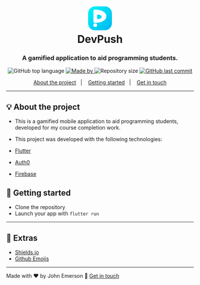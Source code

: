 <h1 align="center">
  <img alt="DevPush" title="DevPush" src="./assets/images/logo.png" width="64" /><br>
  DevPush
</h1>
<h3 align="center">A gamified application to aid programming students.</h3>

<p align="center">
  <img alt="GitHub top language" src="https://img.shields.io/github/languages/top/JohnEmerson1406/devpush?color=2BB0F3&labelColor=000000">
  
  <a href="https://www.linkedin.com/in/johnemerson1406/">
    <img alt="Made by" src="https://img.shields.io/static/v1?label=made%20by&message=John%20Emerson&color=2BB0F3&labelColor=000000">
  </a>
  
  <img alt="Repository size" src="https://img.shields.io/github/repo-size/JohnEmerson1406/devpush?color=2BB0F3&labelColor=000000">
  
  <a href="https://github.com/JohnEmerson1406/devpush/commits/master">
    <img alt="GitHub last commit" src="https://img.shields.io/github/last-commit/JohnEmerson1406/devpush?color=2BB0F3&labelColor=000000">
  </a>
</p>

<p align="center">
  <a href="#bulb-about-the-project">About the project</a>&nbsp;&nbsp;&nbsp;|&nbsp;&nbsp;&nbsp;
  <a href="#rocket-getting-started">Getting started</a>&nbsp;&nbsp;&nbsp;|&nbsp;&nbsp;&nbsp;
  <a href="#star2-extras">Get in touch</a>
</p>
<!--
---

<p align="center">
  <img alt="Layout" src="https://user-images.githubusercontent.com/43749971/77254747-c0b54280-6c41-11ea-81a0-a597ee22b56e.png">
</p>
-->

---

## :bulb: About the project

- This is a gamified mobile application to aid programming students, developed for my course completion work.
- This project was developed with the following technologies:

- [Flutter](https://flutter.dev/)
- [Auth0](https://auth0.com/)
- [Firebase](https://firebase.google.com/)

## :rocket: Getting started

- Clone the repository
- Launch your app with `flutter run`

---

## :star2: Extras
- [Shields.io](https://shields.io/)
- [Github Emojis](https://gist.github.com/rxaviers/7360908)

---

Made with ♥ by John Emerson :wave: [Get in touch](https://johnemerson1406.github.io/linktree)
